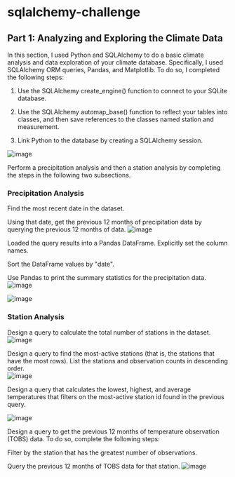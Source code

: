 # sqlalchemy-challenge
## Part 1: Analyzing and Exploring the Climate Data  <br />
In this section, I used Python and SQLAlchemy to do a basic climate analysis and data exploration of your climate database. Specifically, I used SQLAlchemy ORM queries, Pandas, and Matplotlib. To do so, I completed the following steps:

1. Use the SQLAlchemy create_engine() function to connect to your SQLite database.

2. Use the SQLAlchemy automap_base() function to reflect your tables into classes, and then save references to the classes named station and measurement.

3. Link Python to the database by creating a SQLAlchemy session.

![image](https://github.com/dclaxto1/sqlalchemy-challenge/assets/128431134/d3427b3f-a1db-4156-826d-c883565ecddf)


Perform a precipitation analysis and then a station analysis by completing the steps in the following two subsections.

### Precipitation Analysis
Find the most recent date in the dataset.

Using that date, get the previous 12 months of precipitation data by querying the previous 12 months of data.
![image](https://github.com/dclaxto1/sqlalchemy-challenge/assets/128431134/db5bb81e-a624-4220-ad3c-428f5d297e49)

Loaded the query results into a Pandas DataFrame. Explicitly set the column names.

Sort the DataFrame values by "date".

Use Pandas to print the summary statistics for the precipitation data.
![image](https://github.com/dclaxto1/sqlalchemy-challenge/assets/128431134/13f51128-c648-4f7a-a295-b1b773309575)

![image](https://github.com/dclaxto1/sqlalchemy-challenge/assets/128431134/7ec0e1aa-33b7-4c14-b08c-f7a6c77466e4)


### Station Analysis
Design a query to calculate the total number of stations in the dataset.
![image](https://github.com/dclaxto1/sqlalchemy-challenge/assets/128431134/775571c6-26dc-4a46-9776-81d561bb311e)

Design a query to find the most-active stations (that is, the stations that have the most rows). List the stations and observation counts in descending order. <br />
![image](https://github.com/dclaxto1/sqlalchemy-challenge/assets/128431134/8b2fd16e-9ab5-4d9b-802a-271a79d5a0cb)



Design a query that calculates the lowest, highest, and average temperatures that filters on the most-active station id found in the previous query.<br />

![image](https://github.com/dclaxto1/sqlalchemy-challenge/assets/128431134/d1b69d07-cd99-49cc-9453-0dbcf525c62d)

Design a query to get the previous 12 months of temperature observation (TOBS) data. To do so, complete the following steps:

Filter by the station that has the greatest number of observations.

Query the previous 12 months of TOBS data for that station.
![image](https://github.com/dclaxto1/sqlalchemy-challenge/assets/128431134/6925131f-2126-415f-b19c-c12120df136a)
